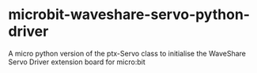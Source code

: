 # microbit-waveshare-servo-python-driver
A micro python version of the ptx-Servo class to initialise the WaveShare Servo Driver extension board for micro:bit
